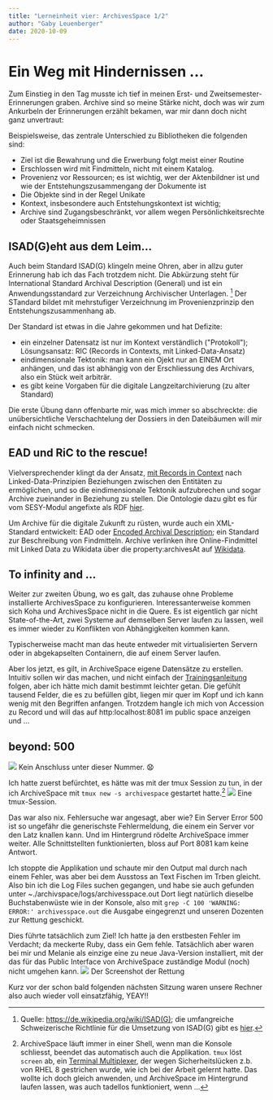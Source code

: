 ```yaml
---
title: "Lerneinheit vier: ArchivesSpace 1/2"
author: "Gaby Leuenberger"
date: 2020-10-09
---
```

# Ein Weg mit Hindernissen ...

Zum Einstieg in den Tag musste ich tief in meinen Erst- und Zweitsemester-Erinnerungen graben. Archive sind so meine Stärke nicht, doch was wir zum Ankurbeln der Erinnerungen erzählt bekamen, war mir dann doch nicht ganz unvertraut:

Beispielsweise, das zentrale Unterschied zu Bibliotheken die folgenden sind:
* Ziel ist die Bewahrung und die Erwerbung folgt meist einer Routine
* Erschlossen wird mit Findmitteln, nicht mit einem Katalog.
* Provenienz vor Ressourcen; es ist wichtig, wer der Aktenbildner ist und wie der Entstehungszusammengang der Dokumente ist
* Die Objekte sind in der Regel Unikate
* Kontext, insbesondere auch Entstehungskontext ist wichtig;
* Archive sind Zugangsbeschränkt, vor allem wegen Persönlichkeitsrechte oder Staatsgeheimnissen

## ISAD(G)eht aus dem Leim...

Auch beim Standard ISAD(G) klingeln meine Ohren, aber in allzu guter Erinnerung hab ich das Fach trotzdem nicht. Die Abkürzung steht für International Standard Archival Description (General) und ist ein Anwendungsstandard zur Verzeichnung Archivischer Unterlagen. [^1] Der STandard bildet mit mehrstufiger Verzeichnung im Provenienzprinzip den Entstehungszusammenhang ab.

[^1]: Quelle: https://de.wikipedia.org/wiki/ISAD(G); die umfangreiche Schweizerische Richtlinie für die Umsetzung von ISAD(G) gibt es [hier](https://vsa-aas.ch/wp-content/uploads/2015/06/Richtlinien_ISAD_G_VSA_d.pdf).

Der Standard ist etwas in die Jahre gekommen und hat Defizite:
- ein einzelner Datensatz ist nur im Kontext verständlich ("Protokoll"); Lösungsansatz: RIC (Records in Contexts, mit Linked-Data-Ansatz)
- eindimensionale Tektonik: man kann ein Ojekt nur an EINEM Ort anhängen, und das ist abhängig von der Erschliessung des Archivars, also ein Stück weit arbiträr.
- es gibt keine Vorgaben für die digitale Langzeitarchivierung (zu alter Standard)

Die erste Übung dann offenbarte mir, was mich immer so abschreckte: die unübersichtliche Verschachtelung der Dossiers in den Dateibäumen will mir einfach nicht schmecken.

## EAD und RiC to the rescue!

Vielversprechender klingt da der Ansatz, [mit Records in Context](https://www.ica.org/standards/RiC/RiC-O_v0-1.html) nach Linked-Data-Prinzipien Beziehungen zwischen den Entitäten zu ermöglichen, und so die eindimensionale Tektonik aufzubrechen und sogar Archive zueinander in Beziehung zu stellen. Die Ontologie dazu gibt es für vom SESY-Modul angefixte als RDF [hier](https://www.ica.org/standards/RiC/RiC-O_v0-1.rdf).

<!---
Übung eins:
## Antworten auf die Fragen

Gruppe 1 (Zürich):

1. Trefferliste: Titel, Zeitraum, Signatur, BS zusätzlich Stufe,  Archivplan & Benützbarkeit
2. Verzeichnungsstufen: wird sowohl bie BS als auch bei ETH direkt in Suchergebnissen angezeigt. Bei ETH kann zusätzlich nach Verzeichnungsstufe gefiltert werden (Bestand, Serie, Dossier, Einzelstück...)
3. Informationsbereiche: in ETH nicht sofort erkennbar, Basel schon
4. Unterschiede: Basel ist übersichtlicher. Archivplansuche bei ETH etwas versteckt. Gibt es bei ETH eine Feldsuche? Umfangreiche Suchmöglichkeiten in Basel, bei ETH nicht ganz klar, ein Suchschlitz mit google-Prinzip, Bs auf Expertensuche ausgelegt
5. Vergleich Bibkatalog: Nicht auf Kontext, Fokus auf Exemplare
6. Sonstiges: ETH hat viel mehr resultate
-->
Um Archive für die digitale Zukunft zu rüsten, wurde auch ein XML-Standard entwickelt: EAD oder [Encoded Archival Description](https://de.wikipedia.org/wiki/Encoded_Archival_Description); ein Standard zur Beschreibung von Findmitteln. Archive verlinken ihre Online-Findmittel mit Linked Data zu Wikidata über die property:archivesAt auf [Wikidata](https://www.wikidata.org/wiki/Wikidata:Main_Page).

## To infinity and ...

Weiter zur zweiten Übung, wo es galt, das zuhause ohne Probleme installierte ArchivesSpace zu konfigurieren. Interessanterweise kommen sich Koha und ArchivesSpace nicht in die Quere. Es ist eigentlich gar nicht State-of-the-Art, zwei Systeme auf demselben Server laufen zu lassen, weil es immer wieder zu Konflikten von Abhängigkeiten kommen kann.

Typischerweise macht man das heute entweder mit virtualisierten Servern oder in abgekapselten Containern, die auf einem Server laufen.

Aber los jetzt, es gilt, in ArchiveSpace eigene Datensätze zu erstellen. Intuitiv sollen wir das machen, und nicht einfach der [Trainingsanleitung](https://guides.nyu.edu/ld.php?content_id=23198351) folgen, aber ich hätte mich damit bestimmt leichter getan. Die gefühlt tausend Felder, die es zu befüllen gibt, liegen mir quer im Kopf und ich kann wenig mit den Begriffen anfangen. Trotzdem hangle ich mich von Accession zu Record und will das auf http:localhost:8081 im public space anzeigen und ...

## beyond: 500
![](https://pad.gwdg.de/uploads/upload_58179a0d9e4fe84293c37a9f5fa1479f.png)
Kein Anschluss unter dieser Nummer. 😧

Ich hatte zuerst befürchtet, es hätte was mit der tmux Session zu tun, in der ich ArchiveSpace mit `tmux new -s archivespace` gestartet hatte.[^2]
![]({{site.baseurl}}/assets/archivespace_tmux.png)
Eine tmux-Session.

[^2]: ArchiveSpace läuft immer in einer Shell, wenn man die Konsole schliesst, beendet das automatisch auch die Applikation. `tmux` löst `screen` ab, ein [Terminal Multiplexer](https://en.wikipedia.org/wiki/GNU_Screen), der wegen Sicherheitslücken z.b. von RHEL 8 gestrichen wurde, wie ich bei der Arbeit gelernt hatte. Das wollte ich doch gleich anwenden, und ArchiveSpace im Hintergrund laufen lassen, was auch tadellos funktioniert, wenn ...

Das war also nix. Fehlersuche war angesagt, aber wie? Ein Server Error 500 ist so ungefähr die generischste Fehlermeldung, die einem ein Server vor den Latz knallen kann. Und im Hintergrund rödelte ArchiveSpace immer weiter. Alle Schnittstellten funktionierten, bloss auf Port 8081 kam keine Antwort.

Ich stoppte die Applikation und schaute mir den Output mal durch nach einem Fehler, was aber bei dem Ausstoss an Text Fischen im Trben gleicht. Also bin ich die Log Files suchen gegangen, und habe sie auch gefunden unter ~./archivspace/logs/archivesspace.out Dort liegt natürlich dieselbe Buchstabenwüste wie in der Konsole, also mit `grep -C 100 'WARNING: ERROR:' archivesspace.out` die Ausgabe eingegrenzt und unseren Dozenten zur Rettung geschickt.

Dies führte tatsächlich zum Ziel! Ich hatte ja den erstbesten Fehler im Verdacht; da meckerte Ruby, dass ein Gem fehle. Tatsächlich aber waren bei mir und Melanie als einzige eine zu neue Java-Version installiert, mit der das für das Public Interface von ArchiveSpace zuständige Modul (noch) nicht umgehen kann.
![]({{site.baseurl}}/assets/jdk.png)
Der Screenshot der Rettung

Kurz vor der schon bald folgenden nächsten Sitzung waren unsere Rechner also auch wieder voll einsatzfähig, YEAY!!
